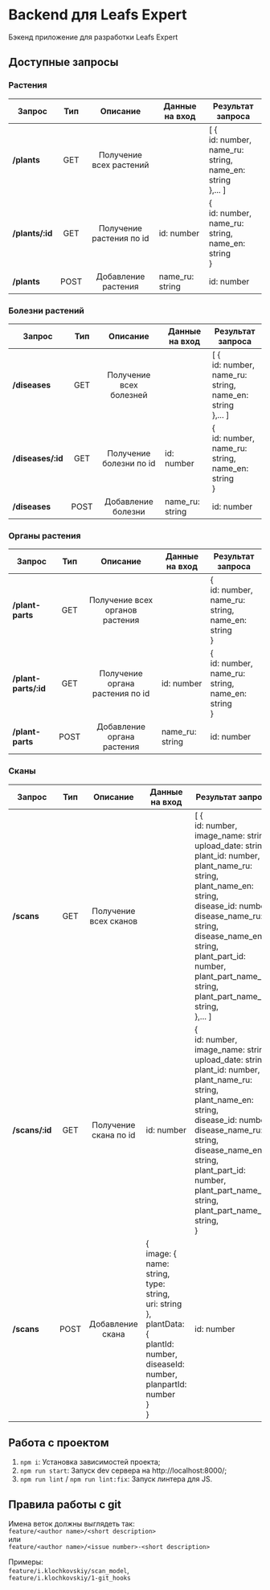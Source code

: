 # Backend для Leafs Expert
Бэкенд приложение для разработки Leafs Expert

## Доступные запросы

### Растения
| Запрос | Тип | Описание | Данные на вход | Результат запроса |
| -------- | :---: | :----------: | ------------------- | --------------------- |
| **/plants** | GET | Получение всех растений | | [ {<br>id: number,<br>name_ru: string,<br>name_en: string<br>},... ] |
| **/plants/:id**   | GET | Получение растения по id | id: number | {<br>id: number,<br>name_ru: string,<br>name_en: string<br>} |
| **/plants**   | POST | Добавление растения | name_ru: string | id: number |

### Болезни растений
| Запрос | Тип | Описание | Данные на вход | Результат запроса |
| -------- | :---: | :----------: | ------------------- | --------------------- |
| **/diseases** | GET | Получение всех болезней || [ {<br>id: number,<br>name_ru: string,<br>name_en: string<br>},... ] |
| **/diseases/:id**   | GET | Получение болезни по id | id: number | {<br>id: number,<br>name_ru: string,<br>name_en: string<br>} |
| **/diseases**   | POST | Добавление болезни | name_ru: string | id: number |

### Органы растения
| Запрос | Тип | Описание | Данные на вход | Результат запроса |
| -------- | :---: | :----------: | ------------------- | --------------------- |
| **/plant-parts** | GET | Получение всех органов растения | | {<br>id: number,<br>name_ru: string,<br>name_en: string<br>} |
| **/plant-parts/:id**   | GET | Получение органа растения по id | id: number | {<br>id: number,<br>name_ru: string,<br>name_en: string<br>} |
| **/plant-parts**   | POST | Добавление органа растения | name_ru: string | id: number |

### Сканы
| Запрос | Тип | Описание | Данные на вход | Результат запроса |
| -------- | :---: | :----------: | ------------------- | --------------------- |
| **/scans** | GET | Получение всех сканов | | [ {<br>id: number,<br>image_name: string,<br>upload_date: string,<br>plant_id: number,<br>plant_name_ru: string,<br>plant_name_en: string,<br>disease_id: number,<br>disease_name_ru: string,<br>disease_name_en: string,<br>plant_part_id: number,<br>plant_part_name_ru: string,<br>plant_part_name_en: string,<br>},... ] |
| **/scans/:id**   | GET | Получение скана по id | id: number | {<br>id: number,<br>image_name: string,<br>upload_date: string,<br>plant_id: number,<br>plant_name_ru: string,<br>plant_name_en: string,<br>disease_id: number,<br>disease_name_ru: string,<br>disease_name_en: string,<br>plant_part_id: number,<br>plant_part_name_ru: string,<br>plant_part_name_en: string,<br>} |
| **/scans**   | POST | Добавление скана | {<br>image: {<br>name: string,<br>type: string,<br>uri: string<br>},<br>plantData: {<br>plantId: number,<br>diseaseId: number,<br>planpartId: number<br>}<br>} | id: number |

## Работа с проектом
1. `npm i`: Установка зависимостей проекта;
2. `npm run start`: Запуск dev сервера на http://localhost:8000/;
4. `npm run lint` / `npm run lint:fix`: Запуск линтера для JS.

## Правила работы с git
Имена веток должны выглядеть так:<br>
`feature/<author name>/<short description>`<br>
или<br>
`feature/<author name>/<issue number>-<short description>`

Примеры:<br>
`feature/i.klochkovskiy/scan_model`,<br>
`feature/i.klochkovskiy/1-git_hooks`
